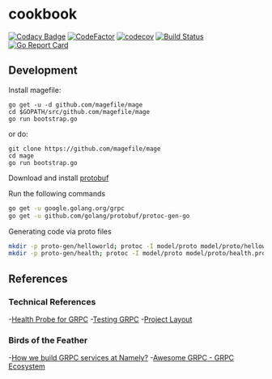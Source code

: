 # cookbook

[![Codacy Badge](https://api.codacy.com/project/badge/Grade/45fb61c8af604b7cb45679ad240fa4e0)](https://app.codacy.com/app/johnroach1985/cookbook?utm_source=github.com&utm_medium=referral&utm_content=johnroach/cookbook&utm_campaign=Badge_Grade_Dashboard) [![CodeFactor](https://www.codefactor.io/repository/github/johnroach/cookbook/badge)](https://www.codefactor.io/repository/github/johnroach/cookbook) [![codecov](https://codecov.io/gh/johnroach/cookbook/branch/master/graph/badge.svg)](https://codecov.io/gh/johnroach/cookbook) [![Build Status](https://travis-ci.org/johnroach/cookbook.svg?branch=master)](https://travis-ci.org/johnroach/cookbook) [![Go Report Card](https://goreportcard.com/badge/github.com/johnroach/cookbook)](https://goreportcard.com/report/github.com/johnroach/cookbook)

## Development

Install magefile:

```$bash
go get -u -d github.com/magefile/mage
cd $GOPATH/src/github.com/magefile/mage
go run bootstrap.go
```

or do:

```$bash
git clone https://github.com/magefile/mage
cd mage
go run bootstrap.go
```

Download and install [protobuf](https://github.com/protocolbuffers/protobuf/releases)

Run the following commands

```bash
go get -u google.golang.org/grpc
go get -u github.com/golang/protobuf/protoc-gen-go
```

Generating code via proto files

```bash
mkdir -p proto-gen/helloworld; protoc -I model/proto model/proto/helloworld.proto --go_out=plugins=grpc:proto-gen/helloworld
mkdir -p proto-gen/health; protoc -I model/proto model/proto/health.proto --go_out=plugins=grpc:proto-gen/health
```

## References

### Technical References

-[Health Probe for GRPC](https://github.com/grpc-ecosystem/grpc-health-probe)
-[Testing GRPC](https://github.com/grpc/grpc-go/blob/master/Documentation/gomock-example.md)
-[Project Layout](https://github.com/golang-standards/project-layout)

### Birds of the Feather

-[How we build GRPC services at Namely?](https://medium.com/namely-labs/how-we-build-grpc-services-at-namely-52a3ae9e7c35)
-[Awesome GRPC - GRPC Ecosystem](https://github.com/grpc-ecosystem/awesome-grpc)
